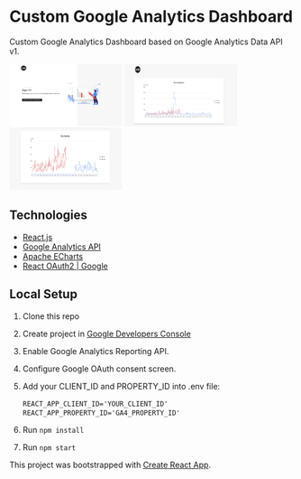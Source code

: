 # Custom Google Analytics Dashboard

Custom Google Analytics Dashboard based on Google Analytics Data API v1.

<p float="left">
    <img src="src/assets/homepage.png" alt="homepage" width="200" height="110"/>
    <img src="src/assets/dashboard-1.png" alt="dashboard" width="200" height="110"/>
    <img src="src/assets/dashboard-2.png" alt="dashboard" width="200" height="110"/>
</p>

## Technologies

-  [React.js](https://reactjs.org/)
-  [Google Analytics API](https://developers.google.com/analytics/devguides/reporting/data/v1)
-  [Apache ECharts](https://echarts.apache.org/en/index.html)
-  [React OAuth2 | Google](https://github.com/MomenSherif/react-oauth)

## Local Setup

1. Clone this repo
2. Create project in [Google Developers Console](https://console.developers.google.com/)
3. Enable Google Analytics Reporting API.
4. Configure Google OAuth consent screen.
5. Add your CLIENT_ID and PROPERTY_ID into .env file:

    ```shell
   REACT_APP_CLIENT_ID='YOUR_CLIENT_ID'
   REACT_APP_PROPERTY_ID='GA4_PROPERTY_ID'
    ```

6. Run `npm install`
7. Run `npm start`

This project was bootstrapped with [Create React App](https://github.com/facebook/create-react-app).
